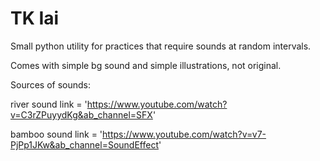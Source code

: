 # TK Iai

Small python utility for practices that require sounds at random intervals.

Comes with simple bg sound and simple illustrations, not original.

Sources of sounds:

river sound link = 'https://www.youtube.com/watch?v=C3rZPuyydKg&ab_channel=SFX'

bamboo sound link = 'https://www.youtube.com/watch?v=v7-PjPp1JKw&ab_channel=SoundEffect'
